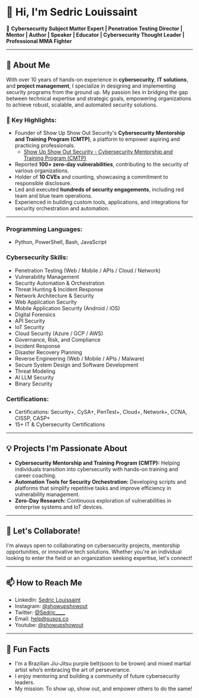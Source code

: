 <!--
**l0lsec/l0lsec** is a ✨ _special_ ✨ repository because its `README.md` (this file) appears on your GitHub profile.

Here are some ideas to get you started:

- 🔭 I’m currently working on ...
- 🌱 I’m currently learning ...
- 👯 I’m looking to collaborate on ...
- 🤔 I’m looking for help with ...
- 💬 Ask me about ...
- 📫 How to reach me: ...
- 😄 Pronouns: ...
- ⚡ Fun fact: ...
-->

# 👋 Hi, I'm Sedric Louissaint  
🌟 **Cybersecurity Subject Matter Expert | Penetration Testing Director | Mentor | Author | Speaker | Educator | Cybersecurity Thought Leader | Professional MMA Fighter**

---

## 🚀 About Me  

With over 10 years of hands-on experience in **cybersecurity**, **IT solutions**, and **project management**, I specialize in designing and implementing security programs from the ground up. My passion lies in bridging the gap between technical expertise and strategic goals, empowering organizations to achieve robust, scalable, and automated security solutions.  

### 🔑 Key Highlights:
- Founder of Show Up Show Out Security's **Cybersecurity Mentorship and Training Program (CMTP)**, a platform to empower aspiring and practicing professionals.
  - [Show Up Show Out Security - Cybersecurity Mentorship and Training Program (CMTP)](https://www.susos.co)  
- Reported **100+ zero-day vulnerabilities**, contributing to the security of various organizations.
- Holder of **10 CVEs** and counting, showcasing a commitment to responsible disclosure.
- Led and executed **hundreds of security engagements**, including red team and blue team operations.
- Experienced in building custom tools, applications, and integrations for security orchestration and automation.

---

### Programming Languages:  
- Python, PowerShell, Bash, JavaScript  

### Cybersecurity Skills:  
- Penetration Testing (Web / Mobile / APIs / Cloud / Network)
- Vulnerability Management
- Security Automation & Orchestration  
- Threat Hunting & Incident Response
- Network Architecture & Security
- Web Application Security
- Mobile Application Security (Android / iOS)
- Digital Forensics
- API Security
- IoT Security
- Cloud Security (Azure / GCP / AWS)
- Governance, Risk, and Compliance
- Incident Response
- Disaster Recovery Planning
- Reverse Engineering (Web / Mobile / APIs / Malware)
- Secure System Design and Software Development
- Threat Modeling
- AI LLM Security
- Binary Security

### Certifications:  
- Certifications: Security+, CySA+, PenTest+, Cloud+, Network+, CCNA, CISSP, CASP+
- 15+ IT & Cybersecurity Certifications  

---

## 💡 Projects I'm Passionate About  

- **Cybersecurity Mentorship and Training Program (CMTP):** Helping individuals transition into cybersecurity with hands-on training and career coaching.  
- **Automation Tools for Security Orchestration:** Developing scripts and platforms that simplify repetitive tasks and improve efficiency in vulnerability management.  
- **Zero-Day Research:** Continuous exploration of vulnerabilities in enterprise systems and IoT devices.  

---

## 🤝 Let's Collaborate!  

I'm always open to collaborating on cybersecurity projects, mentorship opportunities, or innovative tech solutions. Whether you're an individual looking to enter the field or an organization seeking expertise, let's connect!

---

## 📫 How to Reach Me  
- LinkedIn: [Sedric Louissaint](https://www.linkedin.com/in/sedric-louissaint/)
- Instagram: [@showupshowout](https://www.instagram.com/showupshowout/)  
- Twitter: [@Sedric____](https://twitter.com/sedric____)  
- Email: help@susos.co
- Youtube: [@showupshowout](https://www.youtube.com/@showupshowout)  

---

## 📝 Fun Facts  
- I'm a Brazilian Jiu-Jitsu purple belt(soon to be brown) and mixed martial artist who’s embracing the art of perseverance.  
- I enjoy mentoring and building a community of future cybersecurity leaders.  
- My mission: To show up, show out, and empower others to do the same!
